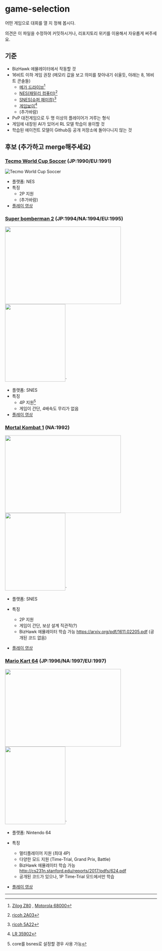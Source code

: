 # game-selection

어떤 게임으로 대회를 열 지 정해 봅시다.

의견은 이 파일을 수정하여 커밋하시거나, 리포지토리 위키를 이용해서 자유롭게 써주세요.

## 기준
- BizHawk 에뮬레이터에서 작동할 것 
- 16비트 이하 게임 권장 (메모리 값을 보고 의미를 찾아내기 쉬울듯, 아래는 8, 16비트 콘솔들)
    - [메가 드라이브](https://ko.wikipedia.org/wiki/%EB%A9%94%EA%B0%80_%EB%93%9C%EB%9D%BC%EC%9D%B4%EB%B8%8C)[^1]
    - [NES(패밀리 컴퓨터)](https://ko.wikipedia.org/wiki/%ED%8C%A8%EB%B0%80%EB%A6%AC_%EC%BB%B4%ED%93%A8%ED%84%B0)[^2]
    - [SNES(슈퍼 패미컴)](https://ko.wikipedia.org/wiki/%EC%8A%88%ED%8D%BC_%ED%8C%A8%EB%AF%B8%EC%BB%B4)[^3]
    - [게임보이](https://ko.wikipedia.org/wiki/%EA%B2%8C%EC%9E%84%EB%B3%B4%EC%9D%B4)[^4]
    - (추가바람)
- PvP 대전게임으로 두 명 이상의 플레이어가 겨루는 형식
- 게임에 내장된 AI가 있어서 RL 모델 학습이 용이할 것
- 학습된 에이전트 모델이 Github등 공개 저장소에 돌아다니지 않는 것


## 후보 (추가하고 merge해주세요)

### [Tecmo World Cup Soccer](https://www.gamespot.com/tecmo-world-cup-soccer/) (JP:1990/EU:1991)

![Tecmo World Cup Soccer](http://www.mobygames.com/images/shots/l/548366-tecmo-world-cup-soccer-nes-screenshot-ball-is-high-up.png)

- 플랫폼: NES
- 특징
    - 2P 지원
    - (추가바람)
- [플레이 영상](https://www.youtube.com/watch?v=Oz6GzDloQrg)

### [Super bomberman 2](https://www.gamespot.com/super-bomberman-2/) (JP:1994/NA:1994/EU:1995)

<img src="https://iv1.lisimg.com/image/265909/638full-super-bomberman-2-screenshot.jpg" width="384" height="256">
<img src="https://i.pinimg.com/originals/e5/6c/bf/e56cbf0a95af0748a3f921f25d09be2e.jpg" width="200" height="256">`

- 플랫폼: SNES
- 특징
    - 4P 지원[^5]
    - 게임이 간단, 4배속도 무리가 없음
- [플레이 영상](https://www.youtube.com/watch?v=Ae-sjJfg6fQ)

### [Mortal Kombat 1](https://www.gamespot.com/mortal-kombat/) (NA:1992)

<img src="https://images.gog.com/afa3762f2882f50d6d9fac5127e7714db86084b9a5b98ed9e57c4ab42c50d907_product_card_v2_thumbnail_542.jpg" width="384" height="256">
<img src="https://images.gog.com/288e2345eb84d9a04301e739ad653b1ab89c858f0c73e5827a90d2f8fb072bb1_product_card_v2_thumbnail_542.jpg" width="200" height="256">`

- 플랫폼: SNES
- 특징
    - 2P 지원
    - 게임이 간단, 보상 설계 직관적(?)
    - BizHawk 에뮬레이터 학습 가능 https://arxiv.org/pdf/1611.02205.pdf (공개된 코드 없음)

- [플레이 영상](https://www.youtube.com/watch?v=7F82XAvCuVc)

### [Mario Kart 64](https://www.gamespot.com/mario-kart-64/) (JP:1996/NA:1997/EU:1997)

<img src="https://www.retrogames.cc/screenshot/59/w/32603_b7665f16d2af67e00c86921c45634c919af75f51.png" width="384" height="256">
<img src="https://compote.slate.com/images/1983c4e4-a18e-43b8-b456-244003f50521.jpg" width="200" height="256">`

- 플랫폼: Nintendo 64
- 특징
    - 멀티플레이어 지원 (최대 4P)
    - 다양한 모드 지원 (Time-Trial, Grand Prix, Battle)
    - BizHawk 에뮬레이터 학습 가능 http://cs231n.stanford.edu/reports/2017/pdfs/624.pdf
    - 공개된 코드가 있으나, 1P Time-Trial 모드에서만 학습

- [플레이 영상](https://youtu.be/1_9B7OiC_BI)

---



[^1]: [Zilog Z80](https://www.zilog.com/manage_directlink.php?filepath=docs/z80/um0080&extn=.pdf) , [Motorola 68000](https://www.nxp.com/files-static/archives/doc/ref_manual/M68000PRM.pdf)
[^2]: [ricoh 2A03](https://en.wikibooks.org/wiki/NES_Programming)
[^3]: [ricoh 5A22](https://en.wikibooks.org/wiki/Super_NES_Programming/65c816_reference)
[^4]: [LR 35902](http://marc.rawer.de/Gameboy/Docs/GBCPUman.pdf)
[^5]: core를 bsnes로 설정할 경우 사용 가능
